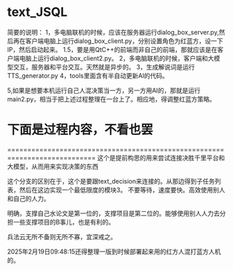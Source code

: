 # text_JSQL

简要的说明：
1，多电脑联机的时候，应该在服务器运行dialog_box_server.py,然后再在客户端电脑上运行dialog_box_client.py，分别设置角色为红蓝方，设一下IP，然后启动起来。
1.5，要是用QtC++的前端而非自己的前端，那就应该是在客户端电脑上运行dialog_box_client2.py。
2，多电脑联机的时候，客户端和大模型交互，服务器和平台交互。天然就是异步的。
3，生成解说词是运行TTS_generator.py
4，tools里面含有半自动更新AI的代码。

5,如果是想要本机运行自己人混决策当一方，另一方用AI的，那就是运行main2.py，相当于把上述过程整理在一台上了。相应地，得调整红蓝方策略。

# 下面是过程内容，不看也罢
============================================================================
这个是提前构思的用来尝试连接决胜千里平台和大模型，从而用来实现决策的东西

这个分支的区别在于，这个是要跟text_decision来连接的。从那边得到子任务列表，然后在这边实现一个最低限度的模块3。
不要等待，速度要快。高效使用别人和自己的人力。

明确，支撑自己水论文是第一位的，支撑项目是第二位的。能够使用别人人力去分担一些支撑项目的B事儿，也是有利的。

兵法云无所不备则无所不寡，宜深戒之。

2025年2月19日09:48:15还得整理一版到时候部署起来用的红方人混打蓝方人机的。